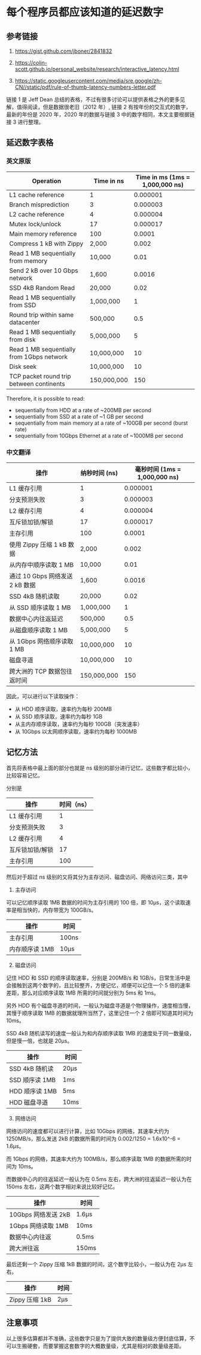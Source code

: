 # 每个程序员都应该知道的延迟数字

## 参考链接

1. https://gist.github.com/jboner/2841832

2. https://colin-scott.github.io/personal_website/research/interactive_latency.html

3. https://static.googleusercontent.com/media/sre.google/zh-CN//static/pdf/rule-of-thumb-latency-numbers-letter.pdf

链接 1 是 Jeff Dean 总结的表格，不过有很多讨论可以提供表格之外的更多见解，值得阅读，但是数据很老旧（2012 年）, 链接 2 有按年份的交互式的数字，最新的年份是 2020 年，2020 年的数据与链接 3 中的数字相同，本文主要根据链接 3 进行整理。

## 延迟数字表格

### 英文原版

| Operation                                      | Time in ns         | Time in ms (1ms = 1,000,000 ns) |
|------------------------------------------------|--------------------|---------------------------------|
| L1 cache reference                             | 1                  | 0.000001                        |
| Branch misprediction                           | 3                  | 0.000003                        |
| L2 cache reference                             | 4                  | 0.000004                        |
| Mutex lock/unlock                              | 17                 | 0.000017                        |
| Main memory reference                          | 100                | 0.0001                          |
| Compress 1 kB with Zippy                       | 2,000              | 0.002                           |
| Read 1 MB sequentially from memory             | 10,000             | 0.01                            |
| Send 2 kB over 10 Gbps network                 | 1,600              | 0.0016                          |
| SSD 4kB Random Read                            | 20,000             | 0.02                            |
| Read 1 MB sequentially from SSD                | 1,000,000          | 1                               |
| Round trip within same datacenter              | 500,000            | 0.5                             |
| Read 1 MB sequentially from disk               | 5,000,000          | 5                               |
| Read 1 MB sequentially from 1Gbps network      | 10,000,000         | 10                              |
| Disk seek                                      | 10,000,000         | 10                              |
| TCP packet round trip between continents       | 150,000,000        | 150                             |

Therefore, it is possible to read:
* sequentially from HDD at a rate of ~200MB per second
* sequentially from SSD at a rate of ~1 GB per second
* sequentially from main memory at a rate of ~100GB per second (burst rate)
* sequentially from 10Gbps Ethernet at a rate of ~1000MB per second

### 中文翻译

| 操作                                           | 纳秒时间 (ns)      | 毫秒时间 (1ms = 1,000,000 ns)   |
|------------------------------------------------|--------------------|---------------------------------|
| L1 缓存引用                                    | 1                  | 0.000001                        |
| 分支预测失败                                  | 3                  | 0.000003                        |
| L2 缓存引用                                    | 4                  | 0.000004                        |
| 互斥锁加锁/解锁                                | 17                 | 0.000017                        |
| 主存引用                                      | 100                | 0.0001                          |
| 使用 Zippy 压缩 1 kB 数据                      | 2,000              | 0.002                           |
| 从内存中顺序读取 1 MB                         | 10,000             | 0.01                            |
| 通过 10 Gbps 网络发送 2 kB 数据                | 1,600              | 0.0016                          |
| SSD 4kB 随机读取                              | 20,000             | 0.02                            |
| 从 SSD 顺序读取 1 MB                          | 1,000,000          | 1                               |
| 数据中心内往返延迟                            | 500,000            | 0.5                             |
| 从磁盘顺序读取 1 MB                           | 5,000,000          | 5                               |
| 从 1Gbps 网络顺序读取 1 MB                    | 10,000,000         | 10                              |
| 磁盘寻道                                      | 10,000,000         | 10                              |
| 跨大洲的 TCP 数据包往返时间                    | 150,000,000        | 150                             |

因此，可以进行以下读取操作：

* 从 HDD 顺序读取，速率约为每秒 200MB
* 从 SSD 顺序读取，速率约为每秒 1GB
* 从主内存顺序读取，速率约为每秒 100GB（突发速率）
* 从 10Gbps 以太网顺序读取，速率约为每秒 1000MB

## 记忆方法

首先将表格中最上面的部分也就是 ns 级别的部分进行记忆，这些数字都比较小，比较容易记忆。

分别是

| 操作 | 时间（ns） |
|------|------|
| L1 缓存引用 | 1 |
| 分支预测失败 | 3 |
| L2 缓存引用 | 4 |
| 互斥锁加锁/解锁 | 17 |
| 主存引用 | 100 |

然后对于超过 ns 级别的又将其分为主存访问、磁盘访问、网络访问三类，其中

1. 主存访问

可以记忆顺序读取 1MB 数据的时间为主存引用的 100 倍，即 10μs，这个读取速率是相当快的，内存带宽为 100GB/s。

| 操作 | 时间 |
|------|------|
| 主存引用 | 100ns |
| 内存顺序读 1MB | 10μs |

2. 磁盘访问

记住 HDD 和 SSD 的顺序读取速率，分别是 200MB/s 和 1GB/s，日常生活中是会接触到这两个数字的，且比较整齐，方便记忆，顺便可以记住一个 5 倍的速率差距，那么对应顺序读取 1MB 所需的时间就分别为 5ms 和 1ms。

另外 HDD 有个磁盘寻道的时间，一般认为磁盘寻道是个物理操作，速度相当慢，其慢于顺序读取 1MB 的数据就理所当然了，这里记住一个 2 倍即可知道其时间为 10ms。

SSD 4kB 随机读写的速度一般认为和内存顺序读取 1MB 的速度处于同一数量级，但是慢一倍，也就是 20μs。

| 操作 | 时间 |
|------|------|
| SSD 4kB 随机读 | 20μs |
| SSD 顺序读 1MB | 1ms |
| HDD 顺序读 1MB | 5ms |
| HDD 磁盘寻道 | 10ms |

3. 网络访问

网络访问的速度都可以进行计算，比如 10Gbps 的网络，其速率大约为 1250MB/s，那么发送 2kB 的数据所需的时间为 0.002/1250 = 1.6x10^-6 = 1.6μs。

而 1Gbps 的网络，其速率大约为 100MB/s，那么顺序读取 1MB 的数据所需的时间为 10ms。

而数据中心内的往返延迟一般认为在 0.5ms 左右，跨大洲的往返延迟一般认为在 150ms 左右，这两个数字相对来说比较好记忆。

| 操作 | 时间 |
|------|------|
| 10Gbps 网络发送 2kB | 1.6μs |
| 1Gbps 网络读取 1MB | 10ms |
| 数据中心内往返 | 0.5ms |
| 跨大洲往返 | 150ms |

最后还剩一个 Zippy 压缩 1kB 数据的时间，这个数字比较小，一般认为在 2μs 左右。

| 操作 | 时间 |
|------|------|
| Zippy 压缩 1kB | 2μs |

## 注意事项

以上很多估算都并不准确，这些数字只是为了提供大致的数量级方便封底估算，不可以生搬硬套，而要掌握这套数字的大概数量级，尤其是相对的数量级差距。